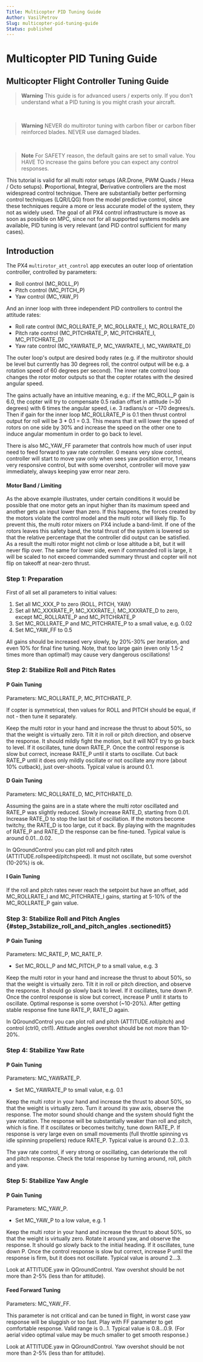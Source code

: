 ```yaml
---
Title: Multicopter PID Tuning Guide
Author: VasilPetrov
Slug: multicopter-pid-tuning-guide
Status: published
---
```


# Multicopter PID Tuning Guide

## Multicopter Flight Controller Tuning Guide


> **Warning** This guide is for advanced users / experts only. If you don’t understand
  what a PID tuning is you might crash your aircraft.

&nbsp;
> **Warning** NEVER do multirotor tuning with carbon fiber or
carbon fiber reinforced blades. NEVER use damaged blades.

&nbsp;
> **Note** For SAFETY reason, the default gains are set to
small value. You HAVE TO increase the gains before you can expect any
control responses. 

This tutorial is valid for all multi rotor setups (AR.Drone, PWM Quads /
Hexa / Octo setups). **P**roportional, **I**ntegral, **D**erivative
controllers are the most widespread control technique. There are
substantially better performing control techniques (LQR/LQG) from the
model predictive control, since these techniques require a more or less
accurate model of the system, they not as widely used. The goal of all
PX4 control infrastructure is move as soon as possible on MPC, since not
for all supported systems models are available, PID tuning is very
relevant (and PID control sufficient for many cases).

## Introduction 

The PX4 `multirotor_att_control` app executes an outer loop of
orientation controller, controlled by parameters:

- Roll control (MC_ROLL_P)
- Pitch control (MC_PITCH_P)
- Yaw control (MC_YAW_P)

And an inner loop with three independent PID controllers to control the
attitude rates:

- Roll rate control (MC_ROLLRATE_P, MC_ROLLRATE_I, MC_ROLLRATE_D)
- Pitch rate control (MC_PITCHRATE_P, MC_PITCHRATE_I, MC_PITCHRATE_D)
- Yaw rate control (MC_YAWRATE_P, MC_YAWRATE_I, MC_YAWRATE_D)

The outer loop's output are desired body rates (e.g. if the multirotor
should be level but currently has 30 degrees roll, the control output
will be e.g. a rotation speed of 60 degrees per second). The inner rate
control loop changes the rotor motor outputs so that the copter rotates
with the desired angular speed.

The gains actually have an intuitive meaning, e.g.: if the MC_ROLL_P
gain is 6.0, the copter will try to compensate 0.5 radian offset in
attitude (\~30 degrees) with 6 times the angular speed, i.e. 3 radians/s
or \~170 degrees/s. Then if gain for the inner loop MC_ROLLRATE_P is
0.1 then thrust control output for roll will be 3 \* 0.1 = 0.3. This
means that it will lower the speed of rotors on one side by 30% and
increase the speed on the other one to induce angular momentum in order
to go back to level.

There is also MC_YAW_FF parameter that controls how much of user input
need to feed forward to yaw rate controller. 0 means very slow control,
controller will start to move yaw only when sees yaw position error, 1
means very responsive control, but with some overshot, controller will
move yaw immediately, always keeping yaw error near zero.


#### Motor Band / Limiting

As the above example illustrates, under certain conditions it would be
possible that one motor gets an input higher than its maximum speed and
another gets an input lower than zero. If this happens, the forces
created by the motors violate the control model and the multi rotor will
likely flip. To prevent this, the multi rotor mixers on PX4 include a
band-limit. If one of the rotors leaves this safety band, the total
thrust of the system is lowered so that the relative percentage that the
controller did output can be satisfied. As a result the multi rotor
might not climb or lose altitude a bit, but it will never flip over. The
same for lower side, even if commanded roll is large, it will be scaled
to not exceed commanded summary thrust and copter will not flip on
takeoff at near-zero thrust.

### Step 1: Preparation

First of all set all parameters to initial values:

1. Set all MC_XXX_P to zero (ROLL, PITCH, YAW)
2. Set all MC_XXXRATE_P, MC_XXXRATE_I, MC_XXXRATE_D to zero,
   except MC_ROLLRATE_P and MC_PITCHRATE_P
3. Set MC_ROLLRATE_P and MC_PITCHRATE_P to a small value, e.g. 0.02
4. Set MC_YAW_FF to 0.5

All gains should be increased very slowly, by 20%-30% per iteration, and
even 10% for final fine tuning. Note, that too large gain (even only
1.5-2 times more than optimal!) may cause very dangerous oscillations!


### Step 2: Stabilize Roll and Pitch Rates

#### P Gain Tuning

Parameters: MC_ROLLRATE_P, MC_PITCHRATE_P.

If copter is symmetrical, then values for ROLL and PITCH should be
equal, if not - then tune it separately.

Keep the multi rotor in your hand and increase the thrust to about 50%,
so that the weight is virtually zero. Tilt it in roll or pitch
direction, and observe the response. It should mildly fight the motion,
but it will NOT try to go back to level. If it oscillates, tune down
RATE_P. Once the control response is slow but correct, increase RATE_P
until it starts to oscillate. Cut back RATE_P until it does only mildly
oscillate or not oscillate any more (about 10% cutback), just
over-shoots. Typical value is around 0.1.

#### D Gain Tuning

Parameters: MC_ROLLRATE_D, MC_PITCHRATE_D.

Assuming the gains are in a state where the multi rotor oscillated and
RATE\_P was slightly reduced. Slowly increase RATE\_D, starting from
0.01. Increase RATE\_D to stop the last bit of oscillation. If the
motors become twitchy, the RATE\_D is too large, cut it back. By playing
with the magnitudes of RATE\_P and RATE\_D the response can be
fine-tuned. Typical value is around 0.01…0.02.

In QGroundControl you can plot roll and pitch rates
(ATTITUDE.rollspeed/pitchspeed). It must not oscillate, but some
overshot (10-20%) is ok.


#### I Gain Tuning

If the roll and pitch rates never reach the setpoint but have an offset,
add MC_ROLLRATE_I and MC_PITCHRATE_I gains, starting at 5-10% of the
MC_ROLLRATE_P gain value.

### Step 3: Stabilize Roll and Pitch Angles {#step_3stabilize_roll_and_pitch_angles .sectionedit5}

#### P Gain Tuning

Parameters: MC_RATE_P, MC_RATE_P.

- Set MC_ROLL_P and MC_PITCH_P to a small value, e.g. 3

Keep the multi rotor in your hand and increase the thrust to about 50%,
so that the weight is virtually zero. Tilt it in roll or pitch
direction, and observe the response. It should go slowly back to level.
If it oscillates, tune down P. Once the control response is slow but
correct, increase P until it starts to oscillate. Optimal response is
some overshot (\~10-20%). After getting stable response fine tune
RATE_P, RATE_D again.

In QGroundControl you can plot roll and pitch (ATTITUDE.roll/pitch) and
control (ctrl0, ctrl1). Attitude angles overshot should be not more than
10-20%.


### Step 4: Stabilize Yaw Rate

#### P Gain Tuning

Parameters: MC_YAWRATE_P.

- Set MC_YAWRATE_P to small value, e.g. 0.1

Keep the multi rotor in your hand and increase the thrust to about 50%,
so that the weight is virtually zero. Turn it around its yaw axis,
observe the response. The motor sound should change and the system
should fight the yaw rotation. The response will be substantially weaker
than roll and pitch, which is fine. If it oscillates or becomes twitchy,
tune down RATE_P. If response is very large even on small movements
(full throttle spinning vs idle spinning propellers) reduce RATE_P.
Typical value is around 0.2…0.3.

The yaw rate control, if very strong or oscillating, can deteriorate the
roll and pitch response. Check the total response by turning around,
roll, pitch and yaw.


### Step 5: Stabilize Yaw Angle


#### P Gain Tuning

Parameters: MC_YAW_P.

- Set MC_YAW_P to a low value, e.g. 1

Keep the multi rotor in your hand and increase the thrust to about 50%,
so that the weight is virtually zero. Rotate it around yaw, and observe
the response. It should go slowly back to the initial heading. If it
oscillates, tune down P. Once the control response is slow but correct,
increase P until the response is firm, but it does not oscillate.
Typical value is around 2…3.

Look at ATTITUDE.yaw in QGroundControl. Yaw overshot should be not more
than 2-5% (less than for attitude).


#### Feed Forward Tuning

Parameters: MC_YAW_FF.

This parameter is not critical and can be tuned in flight, in worst case
yaw response will be sluggish or too fast. Play with FF parameter to get
comfortable response. Valid range is 0…1. Typical value is 0.8…0.9. (For
aerial video optimal value may be much smaller to get smooth response.)

Look at ATTITUDE.yaw in QGroundControl. Yaw overshot should be not more
than 2-5% (less than for attitude).
